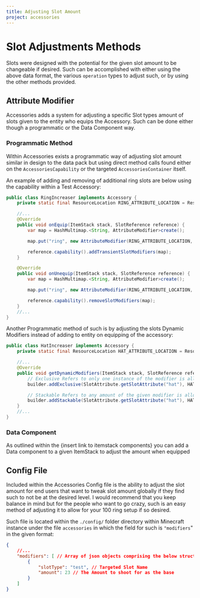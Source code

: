 ```yaml
---
title: Adjusting Slot Amount
project: accessories
---
```


# Slot Adjustments Methods

Slots were designed with the potential for the given slot amount to be changeable if desired. Such can be accomplished with either using the above data format, the various `operation` types to adjust such, or by using the other methods provided.

## Attribute Modifier

Accessories adds a system for adjusting a specific Slot types amount of slots given to the entity who equips the Accessory. Such can be done either though a programmatic or the Data Component way.


### Programmatic Method

Within Accessories exists a programmatic way of adjusting slot amount similar in design to the data pack but using direct method calls found either on the `AccessoriesCapability` or the targeted `AccessoriesContainer` itself.

An example of adding and removing of additional ring slots are below using the capability within a Test Accessory:

```java
public class RingIncreaser implements Accessory {
	private static final ResourceLocation RING_ATTRIBUTE_LOCATION = ResourceLocation.fromNamespaceAndPath("test", "additional_rings")

	//...
	@Override
	public void onEquip(ItemStack stack, SlotReference reference) {
		var map = HashMultimap.<String, AttributeModifier>create();

		map.put("ring", new AttributeModifier(RING_ATTRIBUTE_LOCATION, 100, AttributeModifier.Operation.ADDITION));

		reference.capability().addTransientSlotModifiers(map);
	}

	@Override
	public void onUnequip(ItemStack stack, SlotReference reference) {
		var map = HashMultimap.<String, AttributeModifier>create();

		map.put("ring", new AttributeModifier(RING_ATTRIBUTE_LOCATION, 100, AttributeModifier.Operation.ADDITION));

		reference.capability().removeSlotModifiers(map);
	}
	//...
}
```

Another Programmatic method of such is by adjusting the slots Dynamic Modifiers instead of adding to entity on equipping of the accessory:

```java
public class HatIncreaser implements Accessory {
	private static final ResourceLocation HAT_ATTRIBUTE_LOCATION = ResourceLocation.fromNamespaceAndPath("test", "additional_hats")

	//...
	@Override
	public void getDynamicModifiers(ItemStack stack, SlotReference reference, AccessoryAttributeBuilder builder){
		// Exclusive Refers to only one instance of the modifier is allowed 
        builder.addExclusive(SlotAttribute.getSlotAttribute("hat"), HAT_ATTRIBUTE_LOCATION, 4, AttributeModifier.Operation.ADDITION);

		// Stackable Refers to any amount of the given modifier is allowed (Preappends Slot Info like the type and index to the location)
        builder.addStackable(SlotAttribute.getSlotAttribute("hat"), HAT_ATTRIBUTE_LOCATION, 4, AttributeModifier.Operation.ADDITION);
    }
	//...
}
```

### Data Component

As outlined within the {insert link to itemstack components} you can add a Data component to a given ItemStack to adjust the amount when equipped

## Config File

Included within the Accessories Config file is the ability to adjust the slot amount for end users that want to tweak slot amount globally if they find such to not be at the desired level. I would recommend that you keep balance in mind but for the people who want to go crazy, such is an easy method of adjusting it to allow for your 100 ring setup if so desired.

Such file is located within the `./config/` folder directory within Minecraft instance under the file `accessories` in which the field for such is `"modifiers`" in the given format:

```json
{
	//...
	"modifiers": [ // Array of json objects comprising the below structure
		{
			"slotType": "test", // Targeted Slot Name
			"amount": 23 // The Amount to shoot for as the base
		}
	]
}
```